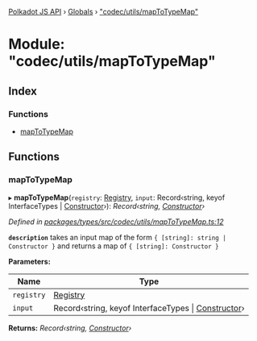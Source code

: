 [Polkadot JS API](../README.md) › [Globals](../globals.md) › ["codec/utils/mapToTypeMap"](_codec_utils_maptotypemap_.md)

# Module: "codec/utils/mapToTypeMap"

## Index

### Functions

* [mapToTypeMap](_codec_utils_maptotypemap_.md#maptotypemap)

## Functions

###  mapToTypeMap

▸ **mapToTypeMap**(`registry`: [Registry](../interfaces/_types_registry_.registry.md), `input`: Record‹string, keyof InterfaceTypes | [Constructor](../interfaces/_types_codec_.constructor.md)›): *Record‹string, [Constructor](../interfaces/_types_codec_.constructor.md)›*

*Defined in [packages/types/src/codec/utils/mapToTypeMap.ts:12](https://github.com/polkadot-js/api/blob/6a9e3d80f1/packages/types/src/codec/utils/mapToTypeMap.ts#L12)*

**`description`** takes an input map of the form `{ [string]: string | Constructor }` and returns a map of `{ [string]: Constructor }`

**Parameters:**

Name | Type |
------ | ------ |
`registry` | [Registry](../interfaces/_types_registry_.registry.md) |
`input` | Record‹string, keyof InterfaceTypes &#124; [Constructor](../interfaces/_types_codec_.constructor.md)› |

**Returns:** *Record‹string, [Constructor](../interfaces/_types_codec_.constructor.md)›*
